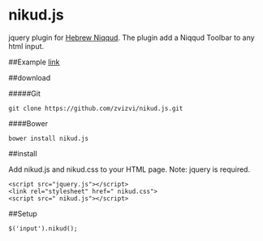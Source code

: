 ﻿# nikud.js
jquery plugin for [Hebrew Niqqud](https://en.wikipedia.org/wiki/Niqqud).
The plugin add a Niqqud Toolbar to any html input.

##Example
[link](/zvizvi.github.io/nikud.js/)

##download

#####Git
```
git clone https://github.com/zvizvi/nikud.js.git
```

####Bower
```
bower install nikud.js
```

##install

Add nikud.js and nikud.css to your HTML page.
Note: jquery is required.

```
<script src="jquery.js"></script>
<link rel="stylesheet" href=" nikud.css">
<script src=" nikud.js"></script>
```

##Setup
```
$('input').nikud();
```
